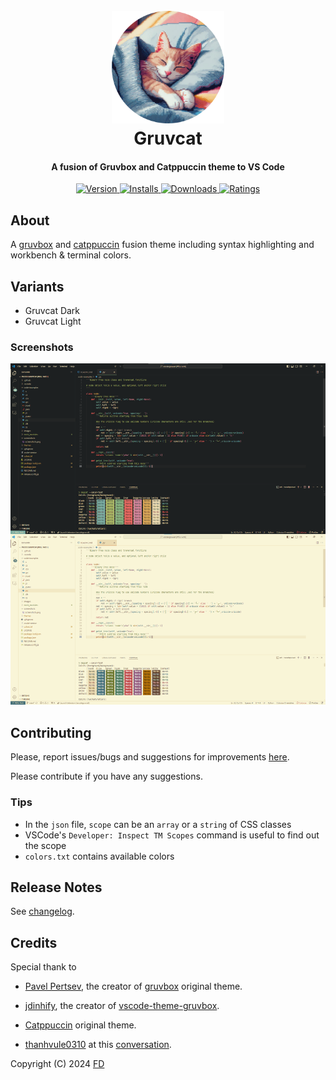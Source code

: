 <h1 align="center">
  <br>
  <a href="https://marketplace.visualstudio.com/items?itemName=frsqredm.gruvcat">
    <img src="https://raw.githubusercontent.com/frsqredm/vscode-gruvcat-theme/master/images/icon.png" width="180" height="180">
  </a>
  <br>
  Gruvcat
  <br>
</h1>

<h4 align="center">A fusion of Gruvbox and Catppuccin theme to VS Code</h4>

<p align="center">
  <a href="https://marketplace.visualstudio.com/items?itemName=frsqredm.gruvcat">
    <img src="https://img.shields.io/visual-studio-marketplace/v/frsqredm.gruvcat?style=flat-square&labelColor=7c6f64&color=689d6a" alt="Version">
  </a>
  <a href="https://marketplace.visualstudio.com/items?itemName=frsqredm.gruvcat">
    <img src="https://img.shields.io/visual-studio-marketplace/i/frsqredm.gruvcat?style=flat-square&labelColor=7c6f64&color=689d6a" alt="Installs">
  </a>
  <a href="https://marketplace.visualstudio.com/items?itemName=frsqredm.gruvcat">
    <img src="https://img.shields.io/visual-studio-marketplace/d/frsqredm.gruvcat?style=flat-square&labelColor=7c6f64&color=689d6a" alt="Downloads">
  </a>
  <a href="https://marketplace.visualstudio.com/items?itemName=frsqredm.gruvcat">
    <img src="https://img.shields.io/visual-studio-marketplace/r/frsqredm.gruvcat?style=flat-square&labelColor=7c6f64&color=689d6a" alt="Ratings">
  </a>
</p>

## About

A [gruvbox](https://github.com/morhetz/gruvbox) and [catppuccin](https://github.com/catppuccin/catppuccin) fusion theme including syntax highlighting and workbench & terminal colors.

## Variants

- Gruvcat Dark
- Gruvcat Light

### Screenshots

![screenshots](images/screenshots.png)

## Contributing

Please, report issues/bugs and suggestions for improvements [here](https://github.com/frsqredm/vscode-gruvcat-theme/issues).

Please contribute if you have any suggestions.

### Tips

- In the `json` file, `scope` can be an `array` or a `string` of CSS classes
- VSCode's `Developer: Inspect TM Scopes` command is useful to find out the scope
- `colors.txt` contains available colors

## Release Notes

See [changelog](CHANGELOG.md).

## Credits

Special thank to 
- [Pavel Pertsev](https://github.com/morhetz), the creator of [gruvbox](https://github.com/morhetz/gruvbox) original theme.

- [jdinhify](https://github.com/jdinhify), the creator of [vscode-theme-gruvbox](https://github.com/jdinhify/vscode-theme-gruvbox).

- [Catppuccin](https://github.com/catppuccin/catppuccin) original theme.

- [thanhvule0310](https://github.com/thanhvule0310) at this [conversation](https://github.com/catppuccin/nvim/discussions/323#discussioncomment-5287724).

Copyright (C) 2024 [FD](https://github.com/frsqredm)
